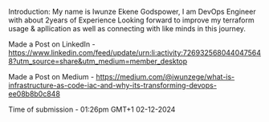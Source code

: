 Introduction: My name is Iwunze Ekene Godspower, I am DevOps Engineer with about 2years of Experience Looking forward to improve my terraform usage & apllication as well as connecting with like minds in this journey.

Made a Post on LinkedIn - https://www.linkedin.com/feed/update/urn:li:activity:7269325680440475648?utm_source=share&utm_medium=member_desktop

Made a Post on Medium - https://medium.com/@iwunzege/what-is-infrastructure-as-code-iac-and-why-its-transforming-devops-ee08b8b0c848

Time of submission - 01:26pm GMT+1 02-12-2024